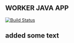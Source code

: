 ## WORKER JAVA APP

[![Build Status](http://192.168.1.2:8080/buildStatus/icon?job=instavote%2Fworker-build)](http://192.168.1.2:8080/job/instavote/job/worker-build/)

## added some text
